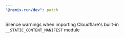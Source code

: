 ```yaml
---
"@remix-run/dev": patch
---
```


Silence warnings when importing Cloudflare's built-in `__STATIC_CONTENT_MANIFEST` module

